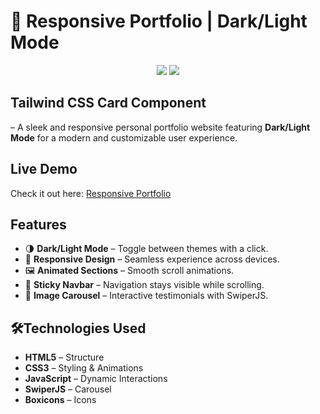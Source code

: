 # 🧬 Responsive Portfolio | Dark/Light Mode 

<div align="center">
  <img src="https://github.com/um-xair/html-css-js-personal-portfolio-1/blob/main/images/mainlight.jpg" />
  <img src="https://github.com/um-xair/html-css-js-personal-portfolio-1/blob/main/images/maindark.jpg" />
</div>

## Tailwind CSS Card Component  
– A sleek and responsive personal portfolio website featuring **Dark/Light Mode** for a modern and customizable user experience.

## Live Demo  
Check it out here: [Responsive Portfolio](#)   

## Features  
- 🌗 **Dark/Light Mode** – Toggle between themes with a click.  
- 📱 **Responsive Design** – Seamless experience across devices.  
- 🖼️ **Animated Sections** – Smooth scroll animations.  
- 📌 **Sticky Navbar** – Navigation stays visible while scrolling.  
- 📸 **Image Carousel** – Interactive testimonials with SwiperJS.  

## 🛠Technologies Used  

- **HTML5** – Structure  
- **CSS3** – Styling & Animations  
- **JavaScript** – Dynamic Interactions  
- **SwiperJS** – Carousel  
- **Boxicons** – Icons  
